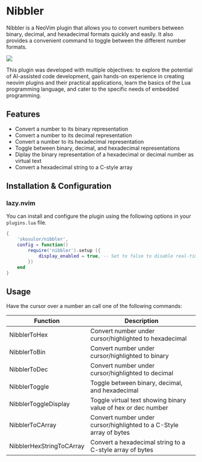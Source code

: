 # Nibbler

Nibbler is a NeoVim plugin that allows you to convert numbers between binary, decimal,
and hexadecimal formats quickly and easily. It also provides a convenient command to
toggle between the different number formats.

![](preview_nibbler.gif)

This plugin was developed with multiple objectives: to explore the potential of AI-assisted
code development, gain hands-on experience in creating neovim plugins and their practical
applications, learn the basics of the Lua programming language, and cater to the specific
needs of embedded programming.

## Features

- Convert a number to its binary representation
- Convert a number to its decimal representation
- Convert a number to its hexadecimal representation
- Toggle between binary, decimal, and hexadecimal representations
- Diplay the binary representation of a hexadecimal or decimal number as virtual text
- Convert a hexadecimal string to a C-style array

## Installation & Configuration

### lazy.nvim

You can install and configure the plugin using the following options in your `plugins.lua` file.

```lua
{
    'skosulor/nibbler',
    config = function()
        require('nibbler').setup ({
            display_enabled = true, -- Set to false to disable real-time display (default: true)
        })
    end
}
```

## Usage

Have the cursor over a number an call one of the following commands:

| Function                 | Description                                                         |
| ------------------------ | ------------------------------------------------------------------- |
| NibblerToHex             | Convert number under cursor/highlighted to hexadecimal              |
| NibblerToBin             | Convert number under cursor/highlighted to binary                   |
| NibblerToDec             | Convert number under cursor/highlighted to decimal                  |
| NibblerToggle            | Toggle between binary, decimal, and hexadecimal                     |
| NibblerToggleDisplay     | Toggle virtual text showing binary value of hex or dec number      |
| NibblerToCArray          | Convert number under cursor/highlighted to a C-Style array of bytes |
| NibblerHexStringToCArray | Convert a hexadecimal string to a C-style array of bytes            |
